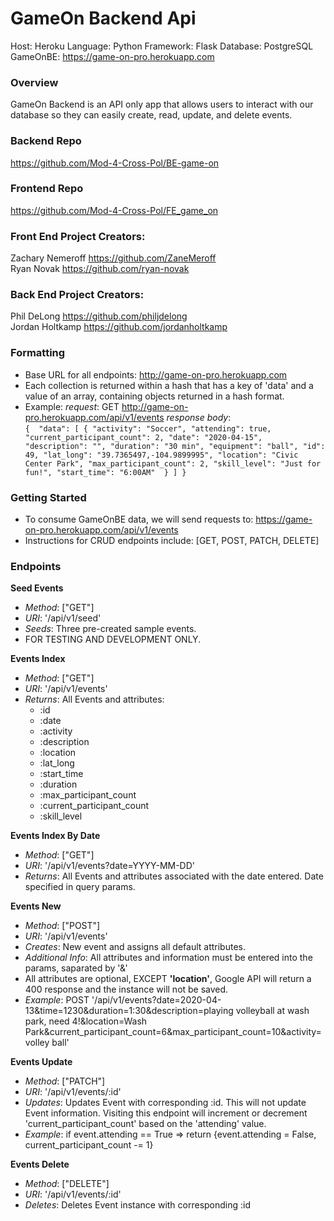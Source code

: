 # GameOn Backend Api
Host:       Heroku 
Language:   Python
Framework:  Flask 
Database:   PostgreSQL
GameOnBE: https://game-on-pro.herokuapp.com

### Overview
GameOn Backend is an API only app that allows users to interact with our database so they can easily create, read, update, and delete events. 

### Backend Repo
https://github.com/Mod-4-Cross-Pol/BE-game-on

### Frontend Repo
https://github.com/Mod-4-Cross-Pol/FE_game_on

### Front End Project Creators:
Zachary Nemeroff https://github.com/ZaneMeroff<br>
Ryan Novak https://github.com/ryan-novak

### Back End Project Creators:
Phil DeLong https://github.com/philjdelong<br>
Jordan Holtkamp https://github.com/jordanholtkamp

### Formatting
- Base URL for all endpoints: http://game-on-pro.herokuapp.com
- Each collection is returned within a hash that has a key of 'data' and a value of an array, containing objects returned in a hash format.
- Example:
_request_: GET http://game-on-pro.herokuapp.com/api/v1/events
_response body_: <br>```{ 
  "data": [
    {
      "activity": "Soccer",
      "attending": true,
      "current_participant_count": 2,
      "date": "2020-04-15",
      "description": "",
      "duration": "30 min",
      "equipment": "ball",
      "id": 49,
      "lat_long": "39.7365497,-104.9899995",
      "location": "Civic Center Park",
      "max_participant_count": 2,
      "skill_level": "Just for fun!",
      "start_time": "6:00AM" 
    }
  ]
}```

### Getting Started
- To consume GameOnBE data, we will send requests to: https://game-on-pro.herokuapp.com/api/v1/events
- Instructions for CRUD endpoints include: [GET, POST, PATCH, DELETE]

### Endpoints
**Seed Events**
- _Method_: ["GET"]
- _URI_: '/api/v1/seed'
- _Seeds_: Three pre-created sample events.
- FOR TESTING AND DEVELOPMENT ONLY.

**Events Index**
- _Method_: ["GET"]
- _URI_: '/api/v1/events'
- _Returns_: All Events and attributes:
	- :id
	- :date
  - :activity
  - :description
  - :location
  - :lat_long
  - :start_time
  - :duration
  - :max_participant_count
  - :current_participant_count
  - :skill_level

**Events Index By Date**
- _Method_: ["GET"]
- _URI_: '/api/v1/events?date=YYYY-MM-DD'
- _Returns_: All Events and attributes associated with the date entered. Date specified in query params.

**Events New**
- _Method_: ["POST"]
- _URI_: '/api/v1/events'
- _Creates_: New event and assigns all default attributes.
- _Additional Info_: All attributes and information must be entered into the params, saparated by '&'
- All attributes are optional, EXCEPT **'location'**, Google API will return a 400 response and the instance will not be saved.
- _Example_:
POST '/api/v1/events?date=2020-04-13&time=1230&duration=1:30&description=playing volleyball at wash park, need 4!&location=Wash Park&current_participant_count=6&max_participant_count=10&activity=volley ball'

**Events Update**
- _Method_: ["PATCH"]
- _URI_: '/api/v1/events/:id'
- _Updates_: Updates Event with corresponding :id. This will not update Event information. Visiting this endpoint will increment or decrement 'current_participant_count' based on the 'attending' value.
- _Example_: 
if event.attending == True => return {event.attending = False, current_participant_count -= 1}
  
**Events Delete**
- _Method_: ["DELETE"]
- _URI_: '/api/v1/events/:id'
- _Deletes_: Deletes Event instance with corresponding :id
